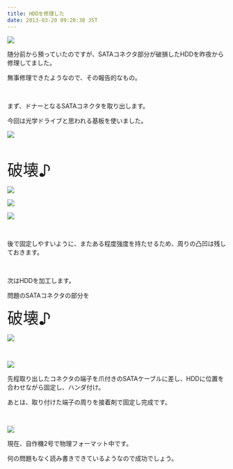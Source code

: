 ```yaml
---
title: HDDを修理した
date: 2013-03-20 09:20:38 JST
---
```

<p><img src="https://lh4.googleusercontent.com/-IxDpQsFXvmc/UUj8NapegNI/AAAAAAAABv8/vAkAUQn0A_I/s640/IMG_0280.JPG" /></p>
<p>随分前から預っていたのですが、SATAコネクタ部分が破損したHDDを昨夜から修理してました。</p>
<p>無事修理できたようなので、その報告的なもの。</p>
<p>&nbsp;</p>
<p>まず、ドナーとなるSATAコネクタを取り出します。</p>
<p>今回は光学ドライブと思われる基板を使いました。</p>
<p><img src="https://lh3.googleusercontent.com/-PuJr2ZmpRLk/UUj8Ko6Eq6I/AAAAAAAABvs/uXg5kh7ej3E/s640/IMG_0281.JPG" /></p>
<p>&nbsp;</p>
<p><span style="font-size:36px;">破壊♪</span></p>
<p><img src="https://lh5.googleusercontent.com/-pG1W7j9Ih5A/UUj8Lqgi9bI/AAAAAAAABv0/CkDyi62G2xU/s640/IMG_0282.JPG" /></p>
<p><img src="https://lh6.googleusercontent.com/-bxwZkVQ4q78/UUj8ocLEVNI/AAAAAAAABwY/mnm2s2GaaIw/s640/IMG_0283.JPG" /></p>
<p><img src="https://lh3.googleusercontent.com/-64s70m4u_Q8/UUj8jYGVUzI/AAAAAAAABwM/SB_xQpAyXzQ/s640/IMG_0287.JPG" /></p>
<p>&nbsp;</p>
<p>後で固定しやすいように、またある程度強度を持たせるため、周りの凸凹は残しておきます。</p>
<p>&nbsp;</p>
<p>次はHDDを加工します。</p>
<p>問題のSATAコネクタの部分を</p>
<p><span style="font-size:36px;">破壊♪</span></p>
<p><img src="https://lh6.googleusercontent.com/-77eUg6F6LSk/UUj8-zcm2vI/AAAAAAAABwo/P9vrsoIm2Q4/s640/IMG_0293.JPG" /></p>
<p>&nbsp;</p>
<p><img src="https://lh4.googleusercontent.com/-wClGOSp3ESM/UUj81i21lrI/AAAAAAAABwg/6_uzkB4BjX0/s640/IMG_0292.JPG" /></p>
<p>先程取り出したコネクタの端子を爪付きのSATAケーブルに差し、HDDに位置を合わせながら固定し、ハンダ付け。</p>
<p>あとは、取り付けた端子の周りを接着剤で固定し完成です。</p>
<p>&nbsp;</p>
<p><img src="https://lh4.googleusercontent.com/-A3ZyM7blxxA/UUj9IWC-wUI/AAAAAAAABw4/KydfUR_fivQ/s640/IMG_0295.JPG" /></p>
<p>現在、自作機2号で物理フォーマット中です。</p>
<p>何の問題もなく読み書きできているようなので成功でしょう。</p>
